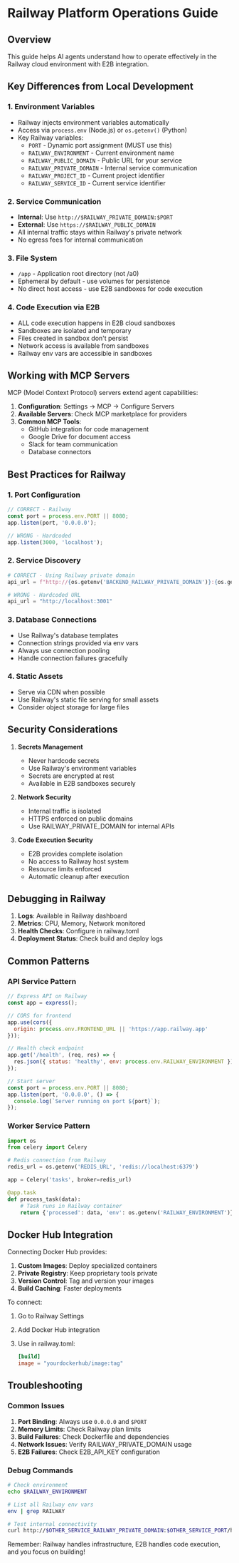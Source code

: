 # Railway Platform Operations Guide


## Overview

This guide helps AI agents understand how to operate effectively in the Railway cloud environment with E2B integration.


## Key Differences from Local Development

### 1. **Environment Variables**

- Railway injects environment variables automatically
- Access via `process.env` (Node.js) or `os.getenv()` (Python)
- Key Railway variables:
  - `PORT` - Dynamic port assignment (MUST use this)
  - `RAILWAY_ENVIRONMENT` - Current environment name
  - `RAILWAY_PUBLIC_DOMAIN` - Public URL for your service
  - `RAILWAY_PRIVATE_DOMAIN` - Internal service communication
  - `RAILWAY_PROJECT_ID` - Current project identifier
  - `RAILWAY_SERVICE_ID` - Current service identifier

### 2. **Service Communication**

- **Internal**: Use `http://$RAILWAY_PRIVATE_DOMAIN:$PORT`
- **External**: Use `https://$RAILWAY_PUBLIC_DOMAIN`
- All internal traffic stays within Railway's private network
- No egress fees for internal communication

### 3. **File System**

- `/app` - Application root directory (not /a0)
- Ephemeral by default - use volumes for persistence
- No direct host access - use E2B sandboxes for code execution

### 4. **Code Execution via E2B**

- ALL code execution happens in E2B cloud sandboxes
- Sandboxes are isolated and temporary
- Files created in sandbox don't persist
- Network access is available from sandboxes
- Railway env vars are accessible in sandboxes


## Working with MCP Servers

MCP (Model Context Protocol) servers extend agent capabilities:

1. **Configuration**: Settings → MCP → Configure Servers
2. **Available Servers**: Check MCP marketplace for providers
3. **Common MCP Tools**:
   - GitHub integration for code management
   - Google Drive for document access
   - Slack for team communication
   - Database connectors


## Best Practices for Railway

### 1. **Port Configuration**

```javascript
// CORRECT - Railway
const port = process.env.PORT || 8080;
app.listen(port, '0.0.0.0');

// WRONG - Hardcoded
app.listen(3000, 'localhost');
```

### 2. **Service Discovery**

```python
# CORRECT - Using Railway private domain
api_url = f"http://{os.getenv('BACKEND_RAILWAY_PRIVATE_DOMAIN')}:{os.getenv('BACKEND_PORT')}"

# WRONG - Hardcoded URL
api_url = "http://localhost:3001"
```

### 3. **Database Connections**

- Use Railway's database templates
- Connection strings provided via env vars
- Always use connection pooling
- Handle connection failures gracefully

### 4. **Static Assets**

- Serve via CDN when possible
- Use Railway's static file serving for small assets
- Consider object storage for large files


## Security Considerations

1. **Secrets Management**
   - Never hardcode secrets
   - Use Railway's environment variables
   - Secrets are encrypted at rest
   - Available in E2B sandboxes securely

2. **Network Security**
   - Internal traffic is isolated
   - HTTPS enforced on public domains
   - Use RAILWAY_PRIVATE_DOMAIN for internal APIs

3. **Code Execution Security**
   - E2B provides complete isolation
   - No access to Railway host system
   - Resource limits enforced
   - Automatic cleanup after execution


## Debugging in Railway

1. **Logs**: Available in Railway dashboard
2. **Metrics**: CPU, Memory, Network monitored
3. **Health Checks**: Configure in railway.toml
4. **Deployment Status**: Check build and deploy logs


## Common Patterns

### API Service Pattern

```javascript
// Express API on Railway
const app = express();

// CORS for frontend
app.use(cors({
  origin: process.env.FRONTEND_URL || 'https://app.railway.app'
}));

// Health check endpoint
app.get('/health', (req, res) => {
  res.json({ status: 'healthy', env: process.env.RAILWAY_ENVIRONMENT });
});

// Start server
const port = process.env.PORT || 8080;
app.listen(port, '0.0.0.0', () => {
  console.log(`Server running on port ${port}`);
});
```

### Worker Service Pattern

```python
import os
from celery import Celery

# Redis connection from Railway
redis_url = os.getenv('REDIS_URL', 'redis://localhost:6379')

app = Celery('tasks', broker=redis_url)

@app.task
def process_task(data):
    # Task runs in Railway container
    return {'processed': data, 'env': os.getenv('RAILWAY_ENVIRONMENT')}
```


## Docker Hub Integration

Connecting Docker Hub provides:
1. **Custom Images**: Deploy specialized containers
2. **Private Registry**: Keep proprietary tools private
3. **Version Control**: Tag and version your images
4. **Build Caching**: Faster deployments

To connect:
1. Go to Railway Settings
2. Add Docker Hub integration
3. Use in railway.toml:

   ```toml
   [build]
   image = "yourdockerhub/image:tag"
   ```


## Troubleshooting

### Common Issues

1. **Port Binding**: Always use `0.0.0.0` and `$PORT`
2. **Memory Limits**: Check Railway plan limits
3. **Build Failures**: Check Dockerfile and dependencies
4. **Network Issues**: Verify RAILWAY_PRIVATE_DOMAIN usage
5. **E2B Failures**: Check E2B_API_KEY configuration

### Debug Commands

```bash
# Check environment
echo $RAILWAY_ENVIRONMENT

# List all Railway env vars
env | grep RAILWAY

# Test internal connectivity
curl http://$OTHER_SERVICE_RAILWAY_PRIVATE_DOMAIN:$OTHER_SERVICE_PORT/health
```

Remember: Railway handles infrastructure, E2B handles code execution, and you focus on building!
